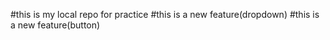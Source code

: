 #this is my local repo for practice
#this is a new feature(dropdown)
#this is a new feature(button)
